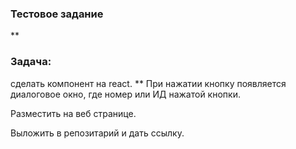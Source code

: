 ### Тестовое задание
**
### Задача: 
сделать компонент на react.
**
При нажатии кнопку появляется диалоговое окно, где номер или ИД нажатой
кнопки.

Разместить на веб странице.

Выложить в репозитарий и дать ссылку.